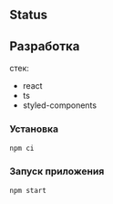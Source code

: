 
## Status


## Разработка

стек:

-   react
-   ts
-   styled-components

### Установка

```sh
npm ci
```

### Запуск приложения

```sh
npm start
```
